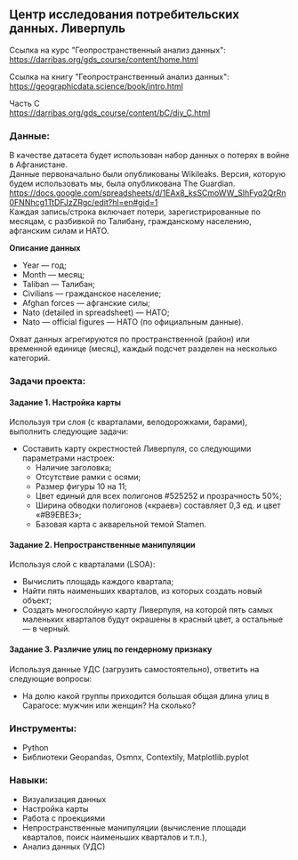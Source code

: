 ## Центр исследования потребительских данных. Ливерпуль
Ссылка на курс "Геопространственный анализ данных":\
https://darribas.org/gds_course/content/home.html

Ссылка на книгу "Геопространственный анализ данных":\
https://geographicdata.science/book/intro.html

Часть C\
https://darribas.org/gds_course/content/bC/diy_C.html

### Данные:
В качестве датасета будет использован набор данных о потерях в войне в Афганистане.\
Данные первоначально были опубликованы Wikileaks. Версия, которую будем использовать мы, была опубликована The Guardian.\
https://docs.google.com/spreadsheets/d/1EAx8_ksSCmoWW_SlhFyq2QrRn0FNNhcg1TtDFJzZRgc/edit?hl=en#gid=1 \
Каждая запись/строка включает потери, зарегистрированные по месяцам, с разбивкой по Талибану, гражданскому населению, афганским силам и НАТО.

**Описание данных**
* Year — год;
* Month — месяц;
* Taliban — Талибан;
* Civilians —	гражданское население;
* Afghan forces — афганские силы;
* Nato (detailed in spreadsheet) — НАТО;
* Nato — official figures — НАТО (по официальным данные).

Охват данных агрегируются по пространственной (район) или временной единице (месяц), каждый подсчет разделен на несколько категорий.

### Задачи проекта:
#### Задание 1. Настройка карты
Используя три слоя (с кварталами, велодорожками, барами), выполнить следующие задачи:
*   Составить карту окрестностей Ливерпуля, со следующими параметрами настроек:
    *   Наличие заголовка;
    *   Отсутствие рамки с осями;
    *   Размер фигуры 10 на 11;
    *   Цвет единый для всех полигонов #525252 и прозрачность 50%;
    *   Ширина обводки полигонов («краев») составляет 0,3 ед. и цвет «#B9EBE3»;
    *   Базовая карта с акварельной темой Stamen.

#### Задание 2. Непространственные манипуляции
Используя слой с кварталами (LSOA):
*   Вычислить площадь каждого квартала;
*   Найти пять наименьших кварталов, из которых создать новый объект;
*   Создать многослойную карту Ливерпуля, на которой пять самых маленьких кварталов будут окрашены в красный цвет, а остальные — в черный.

#### Задание 3. Различие улиц по гендерному признаку
Используя данные УДС (загрузить самостоятельно), ответить на следующие вопросы:
*   На долю какой группы приходится большая общая длина улиц в Сарагосе: мужчин или женщин? На сколько?

### Инструменты: 
* Python
* Библиотеки Geopandas, Osmnx, Contextily, Matplotlib.pyplot

### Навыки:
* Визуализация данных
* Настройка карты
* Работа с проекциями
* Непространственные манипуляции (вычисление площади кварталов, поиск наименьших кварталов и т.п.),
* Анализ данных (УДС)
